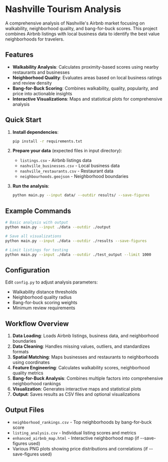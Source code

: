 # Nashville Tourism Analysis

A comprehensive analysis of Nashville's Airbnb market focusing on walkability, neighborhood quality, and bang-for-buck scores. This project combines Airbnb listings with local business data to identify the best value neighborhoods for travelers.

## Features

- **Walkability Analysis**: Calculates proximity-based scores using nearby restaurants and businesses
- **Neighborhood Quality**: Evaluates areas based on local business ratings and review density
- **Bang-for-Buck Scoring**: Combines walkability, quality, popularity, and price into actionable insights
- **Interactive Visualizations**: Maps and statistical plots for comprehensive analysis

## Quick Start

1. **Install dependencies**:
   ```bash
   pip install -r requirements.txt
   ```

2. **Prepare your data** (expected files in input directory):
   - `listings.csv` - Airbnb listings data
   - `nashville_businesses.csv` - Local business data  
   - `nashville_restaurants.csv` - Restaurant data
   - `neighbourhoods.geojson` - Neighborhood boundaries

3. **Run the analysis**:
   ```bash
   python main.py --input data/ --outdir results/ --save-figures
   ```

## Example Commands

```bash
# Basic analysis with output
python main.py --input ./data --outdir ./output

# Save all visualizations
python main.py --input ./data --outdir ./results --save-figures

# Limit listings for testing
python main.py --input ./data --outdir ./test_output --limit 1000
```

## Configuration

Edit `config.py` to adjust analysis parameters:
- Walkability distance thresholds
- Neighborhood quality radius
- Bang-for-buck scoring weights
- Minimum review requirements

## Workflow Overview

1. **Data Loading**: Loads Airbnb listings, business data, and neighborhood boundaries
2. **Data Cleaning**: Handles missing values, outliers, and standardizes formats
3. **Spatial Matching**: Maps businesses and restaurants to neighborhoods using coordinates
4. **Feature Engineering**: Calculates walkability scores, neighborhood quality metrics
5. **Bang-for-Buck Analysis**: Combines multiple factors into comprehensive neighborhood rankings
6. **Visualization**: Generates interactive maps and statistical plots
7. **Output**: Saves results as CSV files and optional visualizations

## Output Files

- `neighborhood_rankings.csv` - Top neighborhoods by bang-for-buck score
- `listing_analysis.csv` - Individual listing scores and metrics
- `enhanced_airbnb_map.html` - Interactive neighborhood map (if --save-figures used)
- Various PNG plots showing price distributions and correlations (if --save-figures used)